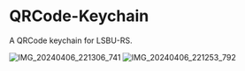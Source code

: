 # QRCode-Keychain
A QRCode keychain for LSBU-RS.

![IMG_20240406_221306_741](https://github.com/LSBU-Robotics-Society/QRCode-Keychain/assets/12387040/e91aaddd-ead7-4bc0-aa74-20489992a26d)
![IMG_20240406_221253_792](https://github.com/LSBU-Robotics-Society/QRCode-Keychain/assets/12387040/420d604b-c8dd-4238-a3fa-e210ba7e9d5b)
